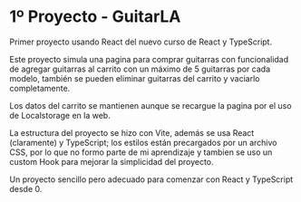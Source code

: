 # 1º Proyecto - GuitarLA

Primer proyecto usando React del nuevo curso de React y TypeScript.

Este proyecto simula una pagina para comprar guitarras con funcionalidad de agregar guitarras al carrito con un máximo de 5 guitarras por cada modelo, también se pueden eliminar guitarras del carrito y vaciarlo completamente.

Los datos del carrito se mantienen aunque se recargue la pagina por el uso de Localstorage en la web.

La estructura del proyecto se hizo con Vite, además se usa React (claramente) y TypeScript; los estilos están precargados por un archivo CSS, por lo que no formo parte de mi aprendizaje y tambien se uso un custom Hook para mejorar la simplicidad del proyecto.

Un proyecto sencillo pero adecuado para comenzar con React y TypeScript desde 0.

